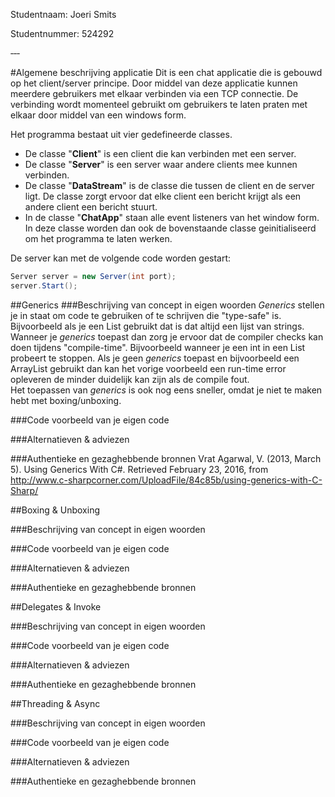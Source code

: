 Studentnaam: Joeri Smits

Studentnummer: 524292

‐‐‐

#Algemene beschrijving applicatie
Dit is een chat applicatie die is gebouwd op het client/server principe. Door middel van deze applicatie kunnen meerdere gebruikers met elkaar verbinden via een TCP connectie. De verbinding wordt momenteel gebruikt om gebruikers te laten praten met elkaar door middel van een windows form.

Het programma bestaat uit vier gedefineerde classes. 
* De classe "**Client**" is een client die kan verbinden met een server.
* De classe "**Server**" is een server waar andere clients mee kunnen verbinden.
* De classe "**DataStream**" is de classe die tussen de client en de server ligt. De classe zorgt ervoor dat elke client een bericht krijgt als een andere client een bericht stuurt.
* In de classe "**ChatApp**" staan alle event listeners van het window form. In deze classe worden dan ook de bovenstaande classe geinitialiseerd om het programma te laten werken.

De server kan met de volgende code worden gestart:
```cs
Server server = new Server(int port);
server.Start();
```

##Generics
###Beschrijving van concept in eigen woorden
_Generics_ stellen je in staat om code te gebruiken of te schrijven die "type-safe" is. Bijvoorbeeld als je een List<string> gebruikt dat is dat altijd een lijst van strings.  
Wanneer je _generics_ toepast dan zorg je ervoor dat de compiler checks kan doen tijdens "compile-time". Bijvoorbeeld wanneer je een int in een List<string> probeert te stoppen. Als je geen _generics_ toepast en bijvoorbeeld een ArrayList gebruikt dan kan het vorige voorbeeld een run-time error opleveren de minder duidelijk kan zijn als de compile fout.  
Het toepassen van _generics_ is ook nog eens sneller, omdat je niet te maken hebt met boxing/unboxing.

###Code voorbeeld van je eigen code

###Alternatieven & adviezen

###Authentieke en gezaghebbende bronnen
Vrat Agarwal, V. (2013, March 5). Using Generics With C#. Retrieved February 23, 2016, from http://www.c-sharpcorner.com/UploadFile/84c85b/using-generics-with-C-Sharp/

##Boxing & Unboxing

###Beschrijving van concept in eigen woorden

###Code voorbeeld van je eigen code

###Alternatieven & adviezen

###Authentieke en gezaghebbende bronnen

##Delegates & Invoke

###Beschrijving van concept in eigen woorden

###Code voorbeeld van je eigen code

###Alternatieven & adviezen

###Authentieke en gezaghebbende bronnen

##Threading & Async

###Beschrijving van concept in eigen woorden

###Code voorbeeld van je eigen code

###Alternatieven & adviezen

###Authentieke en gezaghebbende bronnen
